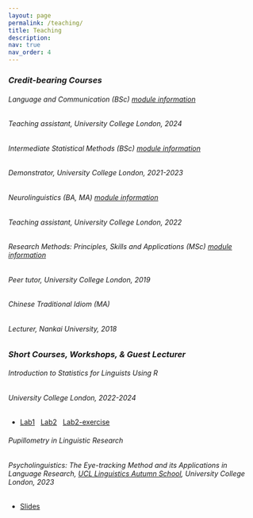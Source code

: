 ```yaml
---
layout: page
permalink: /teaching/
title: Teaching
description:
nav: true
nav_order: 4
---
```


<!-- Credit-bearing Courses -->

<h3 class="mt-4"><em>Credit-bearing Courses</em></h3>

<div class="card mt-3">
  <div class="p-3">
    <div class="row">
      <div class="col-sm-10">
        <h6 class="font-weight-bold">Language and Communication (BSc) <a href="https://www.ucl.ac.uk/module-catalogue/modules/language-and-communication-PALS0040">module information</a></h6> 
      </div>
    </div>
    <h6 class="font-italic mt-2 mt-sm-0">Teaching assistant, University College London, 2024</h6>
  </div>
</div>

<div class="card mt-3">
  <div class="p-3">
    <div class="row">
      <div class="col-sm-10">
        <h6 class="font-weight-bold">Intermediate Statistical Methods (BSc) <a href="https://www.ucl.ac.uk/module-catalogue/modules/intermediate-statistical-methods-PALS0045">module information</a></h6>
      </div>
    </div>
    <h6 class="font-italic mt-2 mt-sm-0">Demonstrator, University College London, 2021-2023</h6>
  </div>
</div>

<div class="card mt-3">
  <div class="p-3">
    <div class="row">
      <div class="col-sm-10">
        <h6 class="font-weight-bold">Neurolinguistics (BA, MA) <a href="https://www.ucl.ac.uk/module-catalogue/modules/neurolinguistics-PLIN0038">module information</a></h6>
      </div>
    </div>
    <h6 class="font-italic mt-2 mt-sm-0">Teaching assistant, University College London, 2022 </h6>
  </div>
</div>

<div class="card mt-3">
  <div class="p-3">
    <div class="row">
      <div class="col-sm-10">
        <h6 class="font-weight-bold">Research Methods: Principles, Skills and Applications (MSc) <a href="https://www.ucl.ac.uk/module-catalogue/modules/research-methods-principles-skills-and-applications-PALS0048">module information</a></h6>
      </div>
    </div>
    <h6 class="font-italic mt-2 mt-sm-0">Peer tutor, University College London, 2019 </h6>
  </div>
</div>

<div class="card mt-3">
  <div class="p-3">
    <div class="row">
      <div class="col-sm-10">
        <h6 class="font-weight-bold">Chinese Traditional Idiom (MA)</h6>
      </div>
    </div>
    <h6 class="font-italic mt-2 mt-sm-0">Lecturer, Nankai University, 2018 </h6>
  </div>
</div>



<!-- Short Courses, Workshops, & Guest Lecturer -->

<h3 class="mt-4"><em>Short Courses, Workshops, & Guest Lecturer</em></h3>

<div class="card mt-3">
  <div class="p-3">
    <div class="row">
      <div class="col-sm-10">
        <h6 class="font-weight-bold">Introduction to Statistics for Linguists Using R</h6>
      </div>
    </div>
    <h6 class="font-italic mt-2 mt-sm-0">University College London, 2022-2024</h6>
    <ul class="card-text font-weight-light list-group list-group-flush">
      <li class="list-group-item"><a href="/assets/html/PLINSTAT-lab-1-with-code.html" target="_blank">Lab1</a> &nbsp; <a href="/assets/html/PLINSTAT-lab-2-with-code.html" target="_blank">Lab2</a> &nbsp; <a href="/assets/html/PLINSTAT-lab-2-exercise--with-code-.html" target="_blank">Lab2-exercise</a></li>
    </ul>
  </div>
</div>

<div class="card mt-3">
  <div class="p-3">
    <div class="row">
      <div class="col-sm-10">
        <h6 class="font-weight-bold">Pupillometry in Linguistic Research</h6>
      </div>
    </div>
    <h6 class="font-italic mt-2 mt-sm-0">Psycholinguistics: The Eye-tracking Method and its Applications in Language Research, <a href="https://sites.google.com/view/ucllinguisticsautumnschool2023/">UCL Linguistics Autumn School</a>, University College London, 2023</h6>
    <ul class="card-text font-weight-light list-group list-group-flush">
      <li class="list-group-item"><a href="/assets/pdf/teaching/20231109_Pupillometry_KC.pdf" target="_blank">Slides</a></li>
    </ul>
  </div>
</div>
